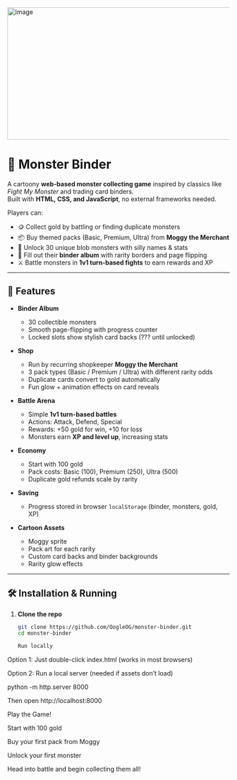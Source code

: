 <img width="1200" height="300" alt="image" src="https://github.com/user-attachments/assets/0b9087ff-400d-4f32-a9d7-81d548be4f9d" />


# 🐉 Monster Binder

A cartoony **web-based monster collecting game** inspired by classics like *Fight My Monster* and trading card binders.  
Built with **HTML, CSS, and JavaScript**, no external frameworks needed.  

Players can:
- 🪙 Collect gold by battling or finding duplicate monsters  
- 📦 Buy themed packs (Basic, Premium, Ultra) from **Moggy the Merchant**  
- 🎴 Unlock 30 unique blob monsters with silly names & stats  
- 📕 Fill out their **binder album** with rarity borders and page flipping  
- ⚔️ Battle monsters in **1v1 turn-based fights** to earn rewards and XP  

---

## 🚀 Features

- **Binder Album**
  - 30 collectible monsters
  - Smooth page-flipping with progress counter
  - Locked slots show stylish card backs (??? until unlocked)

- **Shop**
  - Run by recurring shopkeeper **Moggy the Merchant**
  - 3 pack types (Basic / Premium / Ultra) with different rarity odds
  - Duplicate cards convert to gold automatically
  - Fun glow + animation effects on card reveals

- **Battle Arena**
  - Simple **1v1 turn-based battles**
  - Actions: Attack, Defend, Special
  - Rewards: +50 gold for win, +10 for loss
  - Monsters earn **XP and level up**, increasing stats

- **Economy**
  - Start with 100 gold
  - Pack costs: Basic (100), Premium (250), Ultra (500)
  - Duplicate gold refunds scale by rarity

- **Saving**
  - Progress stored in browser `localStorage` (binder, monsters, gold, XP)

- **Cartoon Assets**
  - Moggy sprite
  - Pack art for each rarity
  - Custom card backs and binder backgrounds
  - Rarity glow effects

---

## 🛠️ Installation & Running

1. **Clone the repo**
   ```bash
   git clone https://github.com/OogleOG/monster-binder.git
   cd monster-binder

   Run locally

Option 1: Just double-click index.html (works in most browsers)

Option 2: Run a local server (needed if assets don’t load)

python -m http.server 8000


Then open http://localhost:8000

Play the Game!

Start with 100 gold

Buy your first pack from Moggy

Unlock your first monster

Head into battle and begin collecting them all!

